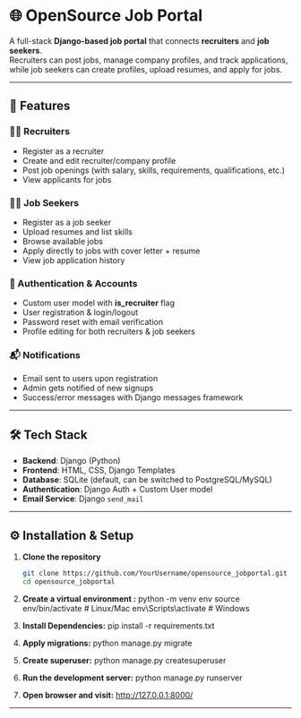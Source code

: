 # 🌐 OpenSource Job Portal  

A full-stack **Django-based job portal** that connects **recruiters** and **job seekers**.  
Recruiters can post jobs, manage company profiles, and track applications, while job seekers can create profiles, upload resumes, and apply for jobs.

---

## 🚀 Features  

### 👨‍💼 Recruiters
- Register as a recruiter
- Create and edit recruiter/company profile
- Post job openings (with salary, skills, requirements, qualifications, etc.)
- View applicants for jobs

### 👩‍💻 Job Seekers
- Register as a job seeker
- Upload resumes and list skills
- Browse available jobs
- Apply directly to jobs with cover letter + resume
- View job application history

### 🔑 Authentication & Accounts
- Custom user model with **is_recruiter** flag
- User registration & login/logout
- Password reset with email verification
- Profile editing for both recruiters & job seekers

### 📬 Notifications
- Email sent to users upon registration
- Admin gets notified of new signups
- Success/error messages with Django messages framework

---

## 🛠️ Tech Stack

- **Backend**: Django (Python)  
- **Frontend**: HTML, CSS, Django Templates  
- **Database**: SQLite (default, can be switched to PostgreSQL/MySQL)  
- **Authentication**: Django Auth + Custom User model  
- **Email Service**: Django `send_mail`  

---


## ⚙️ Installation & Setup

1. **Clone the repository**
   ```bash
   git clone https://github.com/YourUsername/opensource_jobportal.git
   cd opensource_jobportal
2. **Create a virtual environment :** 
  python -m venv env
  source env/bin/activate   # Linux/Mac
  env\Scripts\activate      # Windows

3. **Install Dependencies:**
   pip install -r requirements.txt

4. **Apply migrations:**
   python manage.py migrate

5. **Create superuser:**
   python manage.py createsuperuser

6. **Run the development server:**
   python manage.py runserver

7. **Open browser and visit:** http://127.0.0.1:8000/
---




